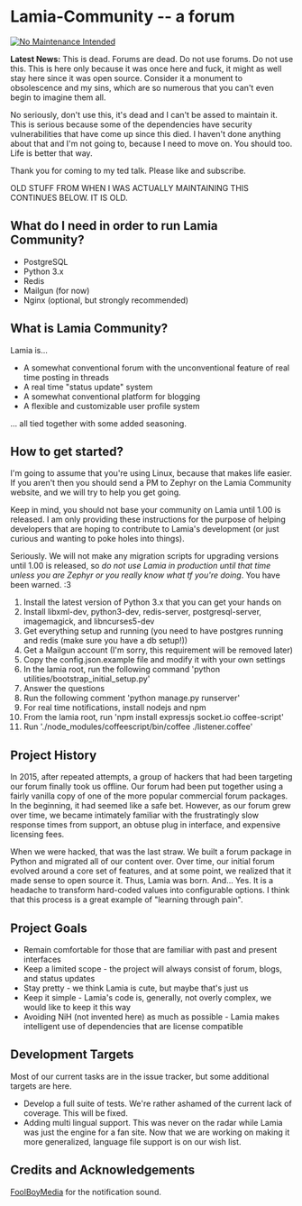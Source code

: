 # Lamia-Community -- a forum

 [![No Maintenance Intended](http://unmaintained.tech/badge.svg)](http://unmaintained.tech/)

**Latest News:** This is dead. Forums are dead. Do not use forums. Do not use this. This is here only because it was once here and fuck, it might as well stay here since it was open source. Consider it a monument to obsolescence and my sins, which are so numerous that you can't even begin to imagine them all.

No seriously, don't use this, it's dead and I can't be assed to maintain it. This is serious because some of the dependencies have security vulnerabilities that have come up since this died. I haven't done anything about that and I'm not going to, because I need to move on. You should too. Life is better that way.

Thank you for coming to my ted talk. Please like and subscribe.

OLD STUFF FROM WHEN I WAS ACTUALLY MAINTAINING THIS CONTINUES BELOW. IT IS OLD.

## What do I need in order to run Lamia Community?

* PostgreSQL
* Python 3.x
* Redis
* Mailgun (for now)
* Nginx (optional, but strongly recommended)

## What is Lamia Community?

Lamia is...

* A somewhat conventional forum with the unconventional feature of real time posting in threads 
* A real time "status update" system
* A somewhat conventional platform for blogging 
* A flexible and customizable user profile system

... all tied together with some added seasoning.

## How to get started?

I'm going to assume that you're using Linux, because that makes life easier. If you aren't then you should send a PM to Zephyr on the Lamia Community website, and we will try to help you get going.

Keep in mind, you should not base your community on Lamia until 1.00 is released. I am only providing these instructions for the purpose of helping developers that are hoping to contribute to Lamia's development (or just curious and wanting to poke holes into things). 

Seriously. We will not make any migration scripts for upgrading versions until 1.00 is released, so *do not use Lamia in production until that time unless you are Zephyr or you really know what tf you're doing*. You have been warned. :3

1. Install the latest version of Python 3.x that you can get your hands on
2. Install libxml-dev, python3-dev, redis-server, postgresql-server, imagemagick, and libncurses5-dev
3. Get everything setup and running (you need to have postgres running and redis (make sure you have a db setup!))
4. Get a Mailgun account (I'm sorry, this requirement will be removed later)
5. Copy the config.json.example file and modify it with your own settings
6. In the lamia root, run the following command 'python utilities/bootstrap_initial_setup.py'
7. Answer the questions
8. Run the following comment 'python manage.py runserver'
9. For real time notifications, install nodejs and npm
10. From the lamia root, run 'npm install expressjs socket.io coffee-script'
11. Run './node_modules/coffeescript/bin/coffee ./listener.coffee'

## Project History

In 2015, after repeated attempts, a group of hackers that had been targeting our forum finally took us offline. Our forum had been put together using a fairly vanilla copy of one of the more popular commercial forum packages. In the beginning, it had seemed like a safe bet. However, as our forum grew over time, we became intimately familiar with the frustratingly slow response times from support, an obtuse plug in interface, and expensive licensing fees.

When we were hacked, that was the last straw. We built a forum package in Python and migrated all of our content over. Over time, our initial forum evolved around a core set of features, and at some point, we realized that it made sense to open source it. Thus, Lamia was born. And... Yes. It is a headache to transform hard-coded values into configurable options. I think that this process is a great example of "learning through pain".

## Project Goals

* Remain comfortable for those that are familiar with past and present interfaces
* Keep a limited scope - the project will always consist of forum, blogs, and status updates
* Stay pretty - we think Lamia is cute, but maybe that's just us
* Keep it simple - Lamia's code is, generally, not overly complex, we would like to keep it this way
* Avoiding NiH (not invented here) as much as possible - Lamia makes intelligent use of dependencies that are license compatible

## Development Targets

Most of our current tasks are in the issue tracker, but some additional targets are here.

* Develop a full suite of tests. We're rather ashamed of the current lack of coverage. This will be fixed.
* Adding multi lingual support. This was never on the radar while Lamia was just the engine for a fan site. Now that we are working on making it more generalized, language file support is on our wish list.

## Credits and Acknowledgements 

<a href="https://freesound.org/people/FoolBoyMedia/sounds/234524/">FoolBoyMedia</a> for the notification sound. 
